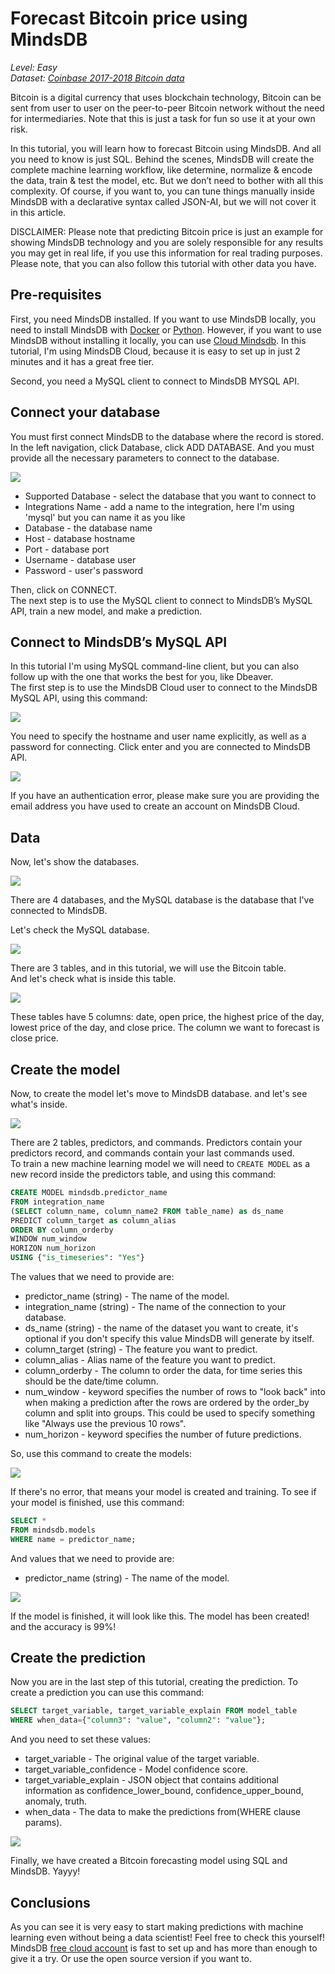 # Forecast Bitcoin price using MindsDB

*Level: Easy*  
*Dataset: [Coinbase 2017-2018 Bitcoin data](https://www.kaggle.com/gorgia/Bitcoin-markets?select=btc_usd_Coinbase.csv)*

Bitcoin is a digital currency that uses blockchain technology, Bitcoin can be sent from user to user on the peer-to-peer Bitcoin network without the need for intermediaries. Note that this is just a task for fun so use it at your own risk.

In this tutorial, you will learn how to forecast Bitcoin using MindsDB. And all you need to know is just SQL. Behind the scenes, MindsDB will create the complete machine learning workflow, like determine, normalize & encode the data, train & test the model, etc. But we don’t need to bother with all this complexity. Of course, if you want to, you can tune things manually inside MindsDB with a declarative syntax called JSON-AI, but we will not cover it in this article.

DISCLAIMER: Please note that predicting Bitcoin price is just an example for showing MindsDB technology and you are solely responsible for any results you may get in real life, if you use this information for real trading purposes. Please note, that you can also follow this tutorial with other data you have.

## Pre-requisites

First, you need MindsDB installed. If you want to use MindsDB locally, you need to install MindsDB with
[Docker](https://docs.mindsdb.com/setup/self-hosted/docker/) or [Python](https://docs.mindsdb.com/setup/self-hosted/pip/windows/). 
However, if you want to use MindsDB without installing it locally, you can use [Cloud Mindsdb](https://cloud.mindsdb.com/signup). 
In this tutorial, I'm using MindsDB Cloud, because it is easy to set up in just 2 minutes and it has a great free tier.

Second, you need a MySQL client to connect to MindsDB MYSQL API.

## Connect your database

You must first connect MindsDB to the database where the record is stored. 
In the left navigation, click  Database, click  ADD DATABASE. 
And you must provide all the necessary parameters to connect to the database.

![](https://github.com/kinkusuma/mindsdb/blob/add-regression-tutorial-sql/docs/mindsdb-docs/docs/assets/sql/tutorials/insurance-cost-prediction/add-database-cloud-mindsdb-sql.png)

* Supported Database - select the database that you want to connect to
* Integrations Name - add a name to the integration, here I'm using 'mysql' but you can name it as you like
* Database - the database name
* Host - database hostname
* Port - database port
* Username - database user
* Password - user's password

Then, click on CONNECT.  
The next step is to use the MySQL client to connect to MindsDB’s MySQL API, train a new model, and make a prediction.

## Connect to MindsDB’s MySQL API

In this tutorial I'm using MySQL command-line client, but you can also follow up with the one that works the best for you, like Dbeaver.  
The first step is to use the MindsDB Cloud user to connect to the MindsDB MySQL API, using this command:

![](https://github.com/kinkusuma/mindsdb/blob/add-regression-tutorial-sql/docs/mindsdb-docs/docs/assets/sql/tutorials/insurance-cost-prediction/connect-mindsdb-sql.png)

You need to specify the hostname and user name explicitly, as well as a password for connecting. Click enter and you are connected to MindsDB API.

![](https://github.com/kinkusuma/mindsdb/blob/add-regression-tutorial-sql/docs/mindsdb-docs/docs/assets/sql/tutorials/insurance-cost-prediction/success-connect-sql.png)

If you have an authentication error, please make sure you are providing the email address you have used to create an account on MindsDB Cloud.

## Data

Now, let's show the databases.

![](https://github.com/kinkusuma/mindsdb/blob/add-regression-tutorial-sql/docs/mindsdb-docs/docs/assets/sql/tutorials/insurance-cost-prediction/show-databases-sql.png)

There are 4 databases, and the MySQL database is the database that I've connected to MindsDB.

Let's check the MySQL database.

![](https://github.com/kinkusuma/mindsdb/blob/add-regression-tutorial-sql/docs/mindsdb-docs/docs/assets/sql/tutorials/insurance-cost-prediction/show-tables-sql.png)

There are 3 tables, and in this tutorial, we will use the Bitcoin table.  
And let's check what is inside this table.

![](https://github.com/kinkusuma/mindsdb/blob/add-regression-tutorial-sql/docs/mindsdb-docs/docs/assets/sql/tutorials/insurance-cost-prediction/show-bitcoin-table.png)

These tables have 5 columns: date, open price, the highest price of the day, lowest price of the day, and close price. 
The column we want to forecast is close price.


## Create the model

Now, to create the model let's move to MindsDB database. and let's see what's inside.

![](https://github.com/kinkusuma/mindsdb/blob/add-regression-tutorial-sql/docs/mindsdb-docs/docs/assets/sql/tutorials/insurance-cost-prediction/show-tables-sql-2.png)

There are 2 tables, predictors, and commands. Predictors contain your predictors record, and commands contain your last commands used.  
To train a new machine learning model we will need to `CREATE MODEL` as a new record inside the predictors table, and using this command:

```sql
CREATE MODEL mindsdb.predictor_name
FROM integration_name
(SELECT column_name, column_name2 FROM table_name) as ds_name
PREDICT column_target as column_alias
ORDER BY column_orderby
WINDOW num_window
HORIZON num_horizon
USING {"is_timeseries": "Yes"}
```

The values that we need to provide are:

* predictor_name (string) - The name of the model.
* integration_name (string) - The name of the connection to your database.
* ds_name (string) - the name of the dataset you want to create, it's optional if you don't specify this value MindsDB will generate by itself.
* column_target (string) - The feature you want to predict.
* column_alias - Alias name of the feature you want to predict.
* column_orderby - The column to order the data, for time series this should be the date/time column.
* num_window - keyword specifies the number of rows to "look back" into when making a prediction after the rows are ordered by the order_by column and split into groups. 
This could be used to specify something like "Always use the previous 10 rows".
* num_horizon - keyword specifies the number of future predictions. 

So, use this command to create the models:

![](https://github.com/kinkusuma/mindsdb/blob/add-regression-tutorial-sql/docs/mindsdb-docs/docs/assets/sql/tutorials/insurance-cost-prediction/create-predictor-bitcoin-sql.png)

If there's no error, that means your model is created and training. To see if your model is finished, use this command:

```sql
SELECT * 
FROM mindsdb.models 
WHERE name = predictor_name;
```

And values that we need to provide are:

* predictor_name (string) - The name of the model.

![](https://github.com/kinkusuma/mindsdb/blob/add-regression-tutorial-sql/docs/mindsdb-docs/docs/assets/sql/tutorials/insurance-cost-prediction/show-predictor-bitcoin-sql.png)

If the model is finished, it will look like this. The model has been created! and the accuracy is 99%!

## Create the prediction

Now you are in the last step of this tutorial, creating the prediction. To create a prediction you can use this command:

```sql
SELECT target_variable, target_variable_explain FROM model_table 
WHERE when_data={"column3": "value", "column2": "value"};
```

And you need to set these values:
- target_variable - The original value of the target variable.
- target_variable_confidence - Model confidence score.
- target_variable_explain - JSON object that contains additional information as confidence_lower_bound, confidence_upper_bound, anomaly, truth.
- when_data - The data to make the predictions from(WHERE clause params).

![](https://github.com/kinkusuma/mindsdb/blob/add-regression-tutorial-sql/docs/mindsdb-docs/docs/assets/sql/tutorials/insurance-cost-prediction/create-prediction-bitcoin-sql.png)

Finally, we have created a Bitcoin forecasting model using SQL and MindsDB. Yayyy!

## Conclusions

As you can see it is very easy to start making predictions with machine learning even without being a data scientist! Feel free to check this yourself! MindsDB [free cloud account](https://cloud.mindsdb.com/signup?utm_medium=community&utm_source=dev.to&utm_campaign=predict%20Bitcoin%20price) is fast to set up and has more than enough to give it a try. Or use the open source version if you want to.

